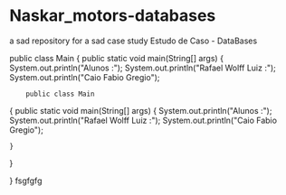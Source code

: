 # Naskar_motors-databases
a sad repository for a sad case study
Estudo de Caso - DataBases 

public class Main
{
	public static void main(String[] args) {
		System.out.println("Alunos :");
		System.out.println("Rafael Wolff Luiz :");
		System.out.println("Caio Fabio Gregio");
		
		public class Main
{
	public static void main(String[] args) {
		System.out.println("Alunos :");
		System.out.println("Rafael Wolff Luiz :");
		System.out.println("Caio Fabio Gregio");
		
	}
}

}
fsgfgfg
